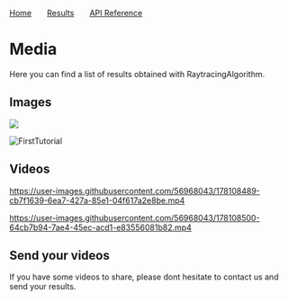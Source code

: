 [Home](https://lorycontixd.github.io/RaytracingAlgorithm)&nbsp;&nbsp;&nbsp;&nbsp;&nbsp;&nbsp;
[Results](https://lorycontixd.github.io/RaytracingAlgorithm/media)&nbsp;&nbsp;&nbsp;&nbsp;&nbsp;&nbsp;
[API Reference](https://lorycontixd.github.io/RaytracingAlgorithm/apireference)&nbsp;&nbsp;&nbsp;&nbsp;&nbsp;&nbsp;

# Media
Here you can find a list of results obtained with RaytracingAlgorithm.

## Images

![](https://user-images.githubusercontent.com/56968043/178108542-38e8da8e-a017-4b7a-96da-0e55b47e8f50.png)

![FirstTutorial](https://user-images.githubusercontent.com/56968043/178108557-1633d152-531a-4311-8eab-3c1f1f516fcb.png)

## Videos

https://user-images.githubusercontent.com/56968043/178108489-cb7f1639-6ea7-427a-85e1-04f617a2e8be.mp4


https://user-images.githubusercontent.com/56968043/178108500-64cb7b94-7ae4-45ec-acd1-e83556081b82.mp4



## Send your videos
If you have some videos to share, please dont hesitate to contact us and send your results.

